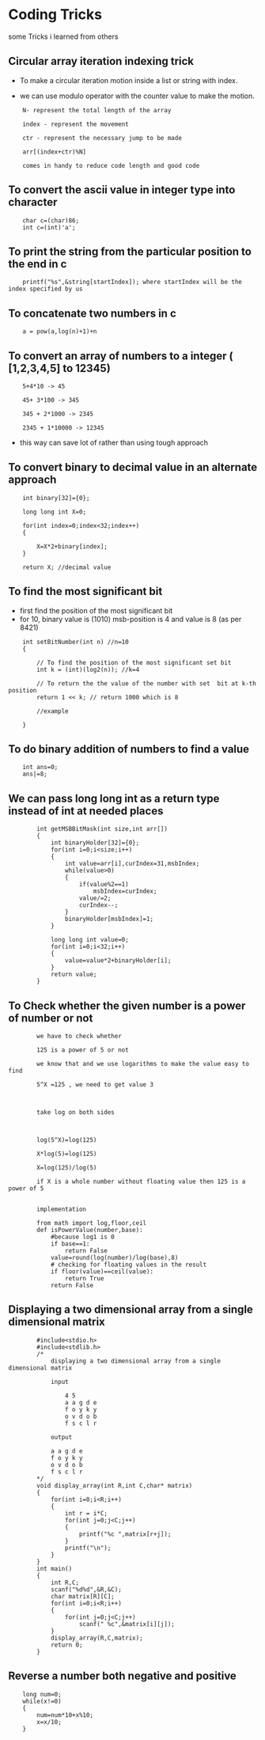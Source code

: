 
# Coding Tricks 

some Tricks i learned from others   

## Circular array iteration indexing trick

+ To make a circular iteration motion inside a list or string with index.  

+ we can use modulo operator with the counter value to make the motion.  

```
	N- represent the total length of the array 

	index - represent the movement 

	ctr - represent the necessary jump to be made 

	arr[(index+ctr)%N]

	comes in handy to reduce code length and good code
```
## To convert the ascii value in integer type into character 
	
```
	char c=(char)86;
	int c=(int)'a';
```
## To print the string from the particular position to the end in c

```
	printf("%s",&string[startIndex]); where startIndex will be the index specified by us
```

## To concatenate two numbers in c

```
	a = pow(a,log(n)+1)+n 
```

## To convert an array of numbers to a integer ( [1,2,3,4,5] to 12345)
	
```
	5+4*10 -> 45

	45+ 3*100 -> 345

	345 + 2*1000 -> 2345

	2345 + 1*10000 -> 12345
```
	
+ this way can save lot of rather than using tough approach   

## To convert binary to decimal value in an alternate approach

```
	int binary[32]={0};

	long long int X=0;

	for(int index=0;index<32;index++)
	{
		
		X=X*2+binary[index];
	}

	return X; //decimal value
```
## To find the most significant bit 

+ first find the position of the most significant bit   
+ for 10, binary value is (1010) msb-position is 4 and value is 8 (as per 8421)  

```
	int setBitNumber(int n) //n=10
	{
	 
		// To find the position of the most significant set bit
		int k = (int)(log2(n)); //k=4
	 
		// To return the the value of the number with set  bit at k-th position
		return 1 << k; // return 1000 which is 8 
		
		//example 
		
	}	
```
## To do binary addition of numbers to find a value 

```
	int ans=0;
	ans|=8;
```	
## We can pass long long int as a return type instead of int at needed places

```
		int getMSBBitMask(int size,int arr[])
		{
			int binaryHolder[32]={0};
			for(int i=0;i<size;i++)
			{
				int value=arr[i],curIndex=31,msbIndex;
				while(value>0)
				{
					if(value%2==1)
						msbIndex=curIndex;
					value/=2;
					curIndex--;
				}
				binaryHolder[msbIndex]=1;
			}

			long long int value=0;
			for(int i=0;i<32;i++)
			{
				value=value*2+binaryHolder[i];
			}
			return value;
		}

```

## To Check whether the given number is a power of number or not

```
		we have to check whether 

		125 is a power of 5 or not 

		we know that and we use logarithms to make the value easy to find

		5^X =125 , we need to get value 3



		take log on both sides



		log(5^X)=log(125)

		X*log(5)=log(125)

		X=log(125)/log(5)

		if X is a whole number without floating value then 125 is a power of 5
		
		
		implementation
		
		from math import log,floor,ceil
		def isPowerValue(number,base):
			#because log1 is 0
			if base==1:
				return False
			value=round(log(number)/log(base),8)
			# checking for floating values in the result
			if floor(value)==ceil(value):
				return True
			return False
```   
## Displaying a two dimensional array from a single dimensional matrix 
```
		#include<stdio.h>
		#include<stdlib.h>
		/*
			displaying a two dimensional array from a single dimensional matrix 
			
			input
			
				4 5
				a a g d e
				f o y k y
				o v d o b
				f s c l r
			
			output

			a a g d e
			f o y k y
			o v d o b
			f s c l r
		*/
		void display_array(int R,int C,char* matrix)
		{
			for(int i=0;i<R;i++)
			{
				int r = i*C;
				for(int j=0;j<C;j++)
				{
				    printf("%c ",matrix[r+j]);
				}
				printf("\n");
			}
		}
		int main()
		{
			int R,C;
			scanf("%d%d",&R,&C);
			char matrix[R][C];
			for(int i=0;i<R;i++)
			{
				for(int j=0;j<C;j++)
				    scanf(" %c",&matrix[i][j]);
			}
			display_array(R,C,matrix);
			return 0;
		}
```

## Reverse a number both negative and positive

```
	long num=0;
	while(x!=0)
	{
		num=num*10+x%10;
		x=x/10;
	}
```